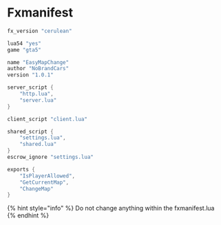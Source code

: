 # Fxmanifest

```lua
fx_version "cerulean"

lua54 "yes"
game "gta5"

name "EasyMapChange"
author "NoBrandCars"
version "1.0.1"

server_script {
    "http.lua",
    "server.lua"
}

client_script "client.lua"

shared_script {
    "settings.lua",
    "shared.lua"
}
escrow_ignore "settings.lua"

exports {
    "IsPlayerAllowed",
    "GetCurrentMap",
    "ChangeMap"
}
```

{% hint style="info" %}
Do not change anything within the fxmanifest.lua
{% endhint %}
